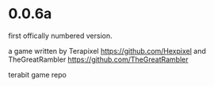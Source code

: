 # 0.0.6a
first offically numbered version.

a game written by Terapixel https://github.com/Hexpixel and TheGreatRambler https://github.com/TheGreatRambler

terabit game repo


